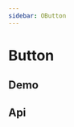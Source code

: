 ```yaml
---
sidebar: OButton
---
```


# Button

## Demo

<!-- @usage BtnUsage -->
<!-- @case BtnIconSize -->
<!-- @case BtnLoading -->
<!-- @case BtnRound -->

## Api

<!-- @api OButton -->
